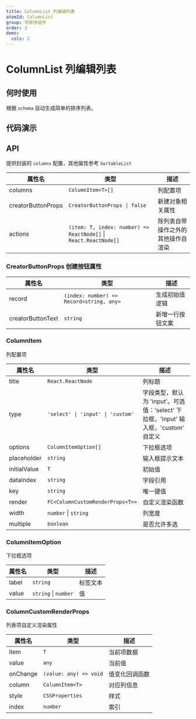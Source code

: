 ```yaml
---
title: ColumnList 列编辑列表
atomId: ColumnList
group: 可排序组件
order: 3
demo:
  cols: 2
---
```


# ColumnList 列编辑列表

## 何时使用

根据 `schema` 自动生成简单的排序列表。

## 代码演示

<code src="./demos/normal.tsx" ></code>
<code src="./demos/column.tsx" ></code>
<code src="./demos/controlled.tsx" ></code>
<code src="./demos/actions.tsx" ></code>
<code src="./demos/custom.tsx" ></code>
<code src="./demos/empty.tsx" ></code>

## API

提供封装的 `columns` 配置，其他属性参考 `SortableList`

| 属性名             | 类型                                                             | 描述                               |
| ------------------ | ---------------------------------------------------------------- | ---------------------------------- |
| columns            | `ColumnItem<T>[]`                                                | 列配置项                           |
| creatorButtonProps | `CreatorButtonProps \| false`                                    | 新建对象相关属性                   |
| actions            | `(item: T, index: number) => ReactNode[]` \| `React.ReactNode[]` | 除列表自带操作之外的其他操作自渲染 |

### CreatorButtonProps 创建按钮属性

| 属性名            | 类型                                     | 描述             |
| ----------------- | ---------------------------------------- | ---------------- |
| record            | `(index: number) => Record<string, any>` | 生成初始值逻辑   |
| creatorButtonText | `string`                                 | 新增一行按钮文案 |

### ColumnItem

列配置项

| 属性名       | 类型                              | 描述                                                                               |
| ------------ | --------------------------------- | ---------------------------------------------------------------------------------- |
| title        | `React.ReactNode`                 | 列标题                                                                             |
| type         | `'select' \| 'input' \| 'custom'` | 字段类型，默认为 'input'。可选值：'select' 下拉框，'input' 输入框，'custom' 自定义 |
| options      | `ColumnItemOption[]`              | 下拉框选项                                                                         |
| placeholder  | `string`                          | 输入框提示文本                                                                     |
| initialValue | `T`                               | 初始值                                                                             |
| dataIndex    | `string`                          | 字段引用                                                                           |
| key          | `string`                          | 唯一键值                                                                           |
| render       | `FC<ColumnCustomRenderProps<T>>`  | 自定义渲染函数                                                                     |
| width        | `number` \| `string`              | 列宽度                                                                             |
| multiple     | `boolean`                         | 是否允许多选                                                                       |

### ColumnItemOption

下拉框选项

| 属性名 | 类型                 | 描述     |
| ------ | -------------------- | -------- |
| label  | `string`             | 标签文本 |
| value  | `string` \| `number` | 值       |

### ColumnCustomRenderProps

列表项自定义渲染属性

| 属性名   | 类型                   | 描述           |
| -------- | ---------------------- | -------------- |
| item     | `T`                    | 当前项数据     |
| value    | `any`                  | 当前值         |
| onChange | `(value: any) => void` | 值变化回调函数 |
| column   | `ColumnItem<T>`        | 对应列信息     |
| style    | `CSSProperties`        | 样式           |
| index    | `number`               | 索引           |
